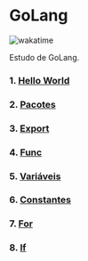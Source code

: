 # GoLang

![wakatime](https://wakatime.com/badge/user/2d419ccd-14b6-4125-abf3-835d22a40348/project/769ab6b5-8023-4696-80de-c3d7f3b5cebc.svg)

Estudo de GoLang.


### 1. [Hello World](./Hello%20World/README.md)
### 2. [Pacotes](./Packages/README.md)
### 3. [Export](./Export/README.md)
### 4. [Func](./Func/README.md)
### 5. [Variáveis](./Variaveis/)
### 6. [Constantes](./Constantes/README.md)
### 7. [For](./For/README.md)
### 8. [If](./If/README.md)
